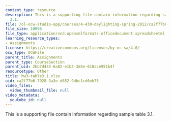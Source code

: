 ```yaml
---
content_type: resource
description: This is a supporting file contain information regarding sample table
  3.1.
file: /ol-ocw-studio-app/courses/4-430-daylighting-spring-2012/ca2f77b679283a3ed6529dbc1cd6eb75_hw3-table3.1.xlsx
file_size: 10096
file_type: application/vnd.openxmlformats-officedocument.spreadsheetml.sheet
learning_resource_types:
- Assignments
license: https://creativecommons.org/licenses/by-nc-sa/4.0/
ocw_type: OCWFile
parent_title: Assignments
parent_type: CourseSection
parent_uid: 2bb7d433-6a82-e1b3-3d4e-610ace951b4f
resourcetype: Other
title: hw3-table3.1.xlsx
uid: ca2f77b6-7928-3a3e-d652-9dbc1cd6eb75
video_files:
  video_thumbnail_file: null
video_metadata:
  youtube_id: null
---
```

This is a supporting file contain information regarding sample table 3.1.